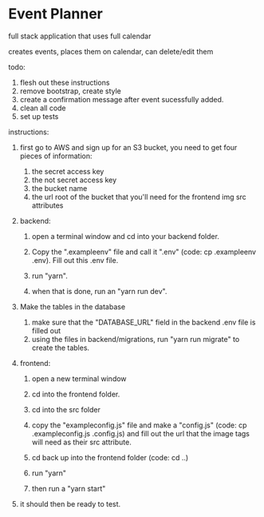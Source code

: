 # Event Planner

full stack application that uses full calendar

creates events, places them on calendar, can delete/edit them

todo:

1. flesh out these instructions
1. remove bootstrap, create style
1. create a confirmation message after event sucessfully added.
1. clean all code
1. set up tests


instructions: 

1. first go to AWS and sign up for an S3 bucket, you need to get four pieces of information:
    1. the secret access key
    1. the not secret access key
    1. the bucket name
    1. the url root of the bucket that you'll need for the frontend img src attributes

1. backend: 
    1. open a terminal window and cd into your backend folder.

    1. Copy the ".exampleenv" file and call it ".env" (code: cp .exampleenv .env). Fill out this .env file.

    1. run  "yarn". 

    1. when that is done, run an "yarn run dev".

1. Make the tables in the database
    1. make sure that the "DATABASE_URL" field in the backend .env file is filled out
    1. using the files in backend/migrations, run "yarn run migrate" to create the tables. 

1. frontend:
    1. open a new terminal window 
    
    1. cd into the frontend folder. 

    1. cd into the src folder 
    
    1. copy the "exampleconfig.js" file and make a "config.js" (code: cp .exampleconfig.js .config.js) and fill out the url that the image tags will need as their src attribute. 

    1. cd back up into the frontend folder (code: cd ..)
    
    1. run "yarn" 

    1. then run a "yarn start"

1. it should then be ready to test.